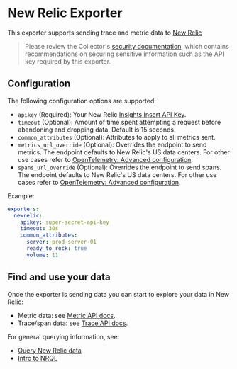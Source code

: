 # New Relic Exporter

This exporter supports sending trace and metric data to [New Relic](https://newrelic.com/)

> Please review the Collector's [security
> documentation](https://github.com/open-telemetry/opentelemetry-collector/blob/main/docs/security.md),
> which contains recommendations on securing sensitive information such as the
> API key required by this exporter.

## Configuration

The following configuration options are supported:

* `apikey` (Required): Your New Relic [Insights Insert API Key](https://docs.newrelic.com/docs/insights/insights-data-sources/custom-data/send-custom-events-event-api#register).
* `timeout` (Optional): Amount of time spent attempting a request before abandoning and dropping data. Default is 15 seconds.
* `common_attributes` (Optional): Attributes to apply to all metrics sent.
* `metrics_url_override` (Optional): Overrides the endpoint to send metrics.
  The endpoint defaults to New Relic's US data centers. For other use cases
  refer to
  [OpenTelemetry: Advanced configuration](https://docs.newrelic.com/docs/integrations/open-source-telemetry-integrations/opentelemetry/opentelemetry-advanced-configuration#h2-change-endpoints).
* `spans_url_override` (Optional): Overrides the endpoint to send spans.
  The endpoint defaults to New Relic's US data centers. For other use cases
  refer to
  [OpenTelemetry: Advanced configuration](https://docs.newrelic.com/docs/integrations/open-source-telemetry-integrations/opentelemetry/opentelemetry-advanced-configuration#h2-change-endpoints).

Example:

```yaml
exporters:
  newrelic:
    apikey: super-secret-api-key
    timeout: 30s
    common_attributes:
      server: prod-server-01
      ready_to_rock: true
      volume: 11
```


## Find and use your data

Once the exporter is sending data you can start to explore your data in New Relic:

- Metric data: see [Metric API docs](https://docs.newrelic.com/docs/data-ingest-apis/get-data-new-relic/metric-api/introduction-metric-api#find-data).
- Trace/span data: see [Trace API docs](https://docs.newrelic.com/docs/understand-dependencies/distributed-tracing/trace-api/introduction-trace-api#view-data).

For general querying information, see:

- [Query New Relic data](https://docs.newrelic.com/docs/using-new-relic/data/understand-data/query-new-relic-data)
- [Intro to NRQL](https://docs.newrelic.com/docs/query-data/nrql-new-relic-query-language/getting-started/nrql-syntax-clauses-functions)
